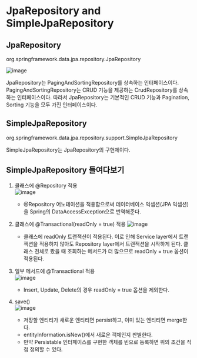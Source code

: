 # JpaRepository and SimpleJpaRepository

## JpaRepository
org.springframework.data.jpa.repository.JpaRepository  

![image](https://postfiles.pstatic.net/MjAyMTA2MTVfMTIy/MDAxNjIzNzYwMTE3MDc3.p_RvMcSKtr49EtA0sI9YmWmZb2nWOhtHKXQjoobADj8g.PSLsDnD6HbE-NB5h0rD7My2CbmXPRnD6EmRSxBH9dcIg.PNG.y_jaein/image.png?type=w966)  

JpaRepository는 PagingAndSortingRepository를 상속하는 인터페이스이다. PagingAndSortingRepository는 CRUD 기능을 제공하는 CrudRepository를 상속하는 인터페이스이다. 따라서 JpaRepository는 기본적인 CRUD 기능과 Pagination, Sorting 기능을 모두 가진 인터페이스이다. 

## SimpleJpaRepository
org.springframework.data.jpa.repository.support.SimpleJpaRepository    

SimpleJpaRepository는 JpaRepository의 구현체이다.

## SimpleJpaRepository 들여다보기
1. 클래스에 @Repository 적용  
   ![image](https://postfiles.pstatic.net/MjAyMTA2MTVfMTY5/MDAxNjIzNzU5OTgwMjg0.59AtHl7yYbTG84QwRGANNnmQalRnE4Hvz6vAuEX8RfAg.VVyFi6aA8O_5MVtoipt0bwDmbIJIZhTFhaScyQ7Vk_Ug.PNG.y_jaein/image.png?type=w966)  
    - @Repository 어노테이션을 적용함으로써 데이터베이스 익셉션(JPA 익셉션)을 Spring의 DataAccessException으로 번역해준다.  


2. 클래스에 @Transactional(readOnly = true) 적용
   ![image](https://postfiles.pstatic.net/MjAyMTA2MTVfNTAg/MDAxNjIzNzYwMDI5ODk1.r2Cu9xTrYgpO59JU__E-ArnBEfy8YzdUqMMjE7_cJ0sg.q89p2d71ZTnt0Xd0rHPreB_2nE9TAHIjpQV_zQ42hbYg.PNG.y_jaein/image.png?type=w966)  
    - 클래스에 readOnly 트랜잭션이 적용된다. 이로 인해 Service layer에서 트랜잭션을 적용하지 않아도 Repository layer에서 트랜잭션을 시작하게 된다. 클래스 전체로 봤을 때 조회하는 메서드가 더 많으므로 readOnly = true 옵션이 적용된다.      


3. 일부 메서드에 @Transactional 적용  
   ![image](https://postfiles.pstatic.net/MjAyMTA2MTVfNjUg/MDAxNjIzNzYwMDE0NDUy.RkJRL26hx_rXr_sYTPxBUlQ4a6tb1NB_uKMJjfvyY6Ug.dby9AiKLtGkRBcVUGCpJsgZv0FGWZ1acxXh47CwJlusg.PNG.y_jaein/image.png?type=w966)  
    - Insert, Update, Delete의 경우 readOnly = true 옵션을 제외한다.  
   

4. save()  
   ![image](https://postfiles.pstatic.net/MjAyMTA2MTVfMTYg/MDAxNjIzNzYwMDAzNzU1.jHOTrgtX-3g9YpOG1PDbluUfOM-Bn0TVdltIaNnx4Ocg.CUJ3x_rrd90uirwbJFXtflAlRbHWWnhRrGm2jkNjx34g.PNG.y_jaein/image.png?type=w966)  
    - 저장할 엔티티가 새로운 엔티티면 persist하고, 이미 있는 엔티티면 merge한다.  
    - entityInformation.isNew()에서 새로운 객체인지 판별한다.  
    - 만약 Persistable 인터페이스를 구현한 객체를 빈으로 등록하면 위의 조건을 직접 정의할 수 있다.  